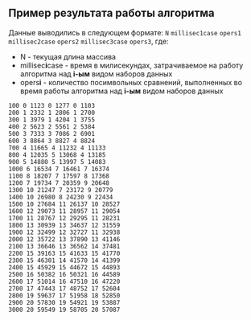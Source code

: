 ## Пример результата работы алгоритма

Данные выводились в следующем формате:
`N` `millisec1case` `opers1` `millisec2case` `opers2` `millisec3case` `opers3`, где:
- N - текущая длина массива
- millisec**i**case - время в милисекундах, затрачиваемое на работу алгоритма над **i-ым** видом наборов данных
- opers**i** - количество посимвольных сравнений, выполненных во время работы алгоритма над **i-ым** видом наборов данных

```
100 0 1123 0 1277 0 1103 
200 1 2332 1 2806 1 2700 
300 1 3979 1 4204 1 3755 
400 2 5623 2 5561 2 5384 
500 3 7333 3 7086 2 6901 
600 3 8864 3 8827 4 8824 
700 4 11665 4 11232 4 11133 
800 4 12035 5 13068 4 13185 
900 5 14880 5 13997 5 14083 
1000 6 16534 7 16461 7 16374 
1100 8 18207 7 17597 8 17368 
1200 7 19734 7 20359 9 20648 
1300 10 21247 7 23172 9 20779 
1400 10 26980 8 24230 9 22434 
1500 10 27684 11 26137 10 28527 
1600 12 29073 11 28957 11 29054 
1700 11 28767 12 29295 11 28231 
1800 13 30939 13 34637 12 31559 
1900 12 32499 12 32727 11 32938 
2000 12 35722 13 37890 13 41146 
2100 13 36646 13 36562 14 37481 
2200 15 39163 15 41633 15 41770 
2300 15 46301 14 41570 14 41399 
2400 15 45929 15 44672 15 44893 
2500 16 50382 16 50321 16 44589 
2600 17 51014 16 47510 16 47220 
2700 17 47443 17 48752 17 52604 
2800 19 59637 17 51958 18 52850 
2900 20 57830 19 54921 19 53887 
3000 20 59549 19 58705 20 57087 
```
